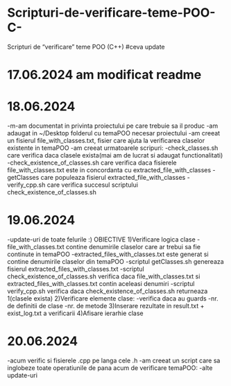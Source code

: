 # Scripturi-de-verificare-teme-POO-C-
Scripturi de “verificare” teme POO (C++)
#ceva update
# 17.06.2024 am modificat readme

# 18.06.2024
-m-am documentat in privinta proiectului pe care trebuie sa il produc
-am adaugat in ~/Desktop folderul cu temaPOO necesar proiectului
-am creeat un fisierul file_with_classes.txt, fisier care ajuta la verificarea claselor existente in temaPOO
-am creeat urmatoarele scripuri:
	-check_classes.sh care verifica daca clasele exista(mai am de lucrat si adaugat functionalitati)
	-check_existence_of_classes.sh care verifica daca fisierele file_with_classes.txt este in concordanta cu extracted_file_with_classes
	-getClasses care populeaza fisierul extracted_file_with_classes
	-verify_cpp.sh care verifica succesul scriptului check_existence_of_classes.sh

# 19.06.2024
-update-uri de toate felurile :)
						OBIECTIVE
1)Verificare logica clase
	-file_with_classes.txt contine denumirile claselor care ar trebui sa fie continute in temaPOO
	-extracted_files_with_classes.txt este generat si contine denumirile claselor din temaPOO
	-scriptul getClasses.sh genereaza fisierul extracted_files_with_classes.txt
	-scriptul check_existence_of_classes.sh verifica daca file_with_classes.txt si extracted_files_with_classes.txt contin aceleasi denumiri
	-scriptul verify_cpp.sh verifica daca check_existence_of_classes.sh returneaza 1(clasele exista)
2)Verificare elemente clase:
	-verifica daca au guards
	-nr. de definitii de clase
	-nr. de metode
3)Inserare rezultate in result.txt + exist_log.txt a verificarii 
4)Afisare ierarhie clase
# 20.06.2024
-acum verific si fisierele .cpp pe langa cele .h
-am creeat un script care sa inglobeze toate operatiunile de pana acum de verificare temaPOO:
-alte update-uri



